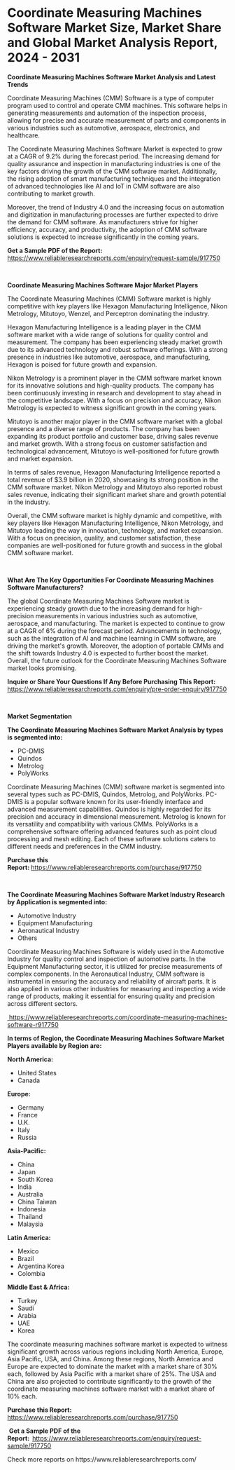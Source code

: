 <p><h1>Coordinate Measuring Machines Software Market Size, Market Share and Global Market Analysis Report, 2024 - 2031</h1></p><p><strong>Coordinate Measuring Machines Software Market Analysis and Latest Trends</strong></p>
<p><p>Coordinate Measuring Machines (CMM) Software is a type of computer program used to control and operate CMM machines. This software helps in generating measurements and automation of the inspection process, allowing for precise and accurate measurement of parts and components in various industries such as automotive, aerospace, electronics, and healthcare.</p><p>The Coordinate Measuring Machines Software Market is expected to grow at a CAGR of 9.2% during the forecast period. The increasing demand for quality assurance and inspection in manufacturing industries is one of the key factors driving the growth of the CMM software market. Additionally, the rising adoption of smart manufacturing techniques and the integration of advanced technologies like AI and IoT in CMM software are also contributing to market growth.</p><p>Moreover, the trend of Industry 4.0 and the increasing focus on automation and digitization in manufacturing processes are further expected to drive the demand for CMM software. As manufacturers strive for higher efficiency, accuracy, and productivity, the adoption of CMM software solutions is expected to increase significantly in the coming years.</p></p>
<p><strong>Get a Sample PDF of the Report:&nbsp;</strong> <a href="https://www.reliableresearchreports.com/enquiry/request-sample/917750">https://www.reliableresearchreports.com/enquiry/request-sample/917750</a></p>
<p>&nbsp;</p>
<p><strong>Coordinate Measuring Machines Software Major Market Players</strong></p>
<p><p>The Coordinate Measuring Machines (CMM) Software market is highly competitive with key players like Hexagon Manufacturing Intelligence, Nikon Metrology, Mitutoyo, Wenzel, and Perceptron dominating the industry. </p><p>Hexagon Manufacturing Intelligence is a leading player in the CMM software market with a wide range of solutions for quality control and measurement. The company has been experiencing steady market growth due to its advanced technology and robust software offerings. With a strong presence in industries like automotive, aerospace, and manufacturing, Hexagon is poised for future growth and expansion.</p><p>Nikon Metrology is a prominent player in the CMM software market known for its innovative solutions and high-quality products. The company has been continuously investing in research and development to stay ahead in the competitive landscape. With a focus on precision and accuracy, Nikon Metrology is expected to witness significant growth in the coming years.</p><p>Mitutoyo is another major player in the CMM software market with a global presence and a diverse range of products. The company has been expanding its product portfolio and customer base, driving sales revenue and market growth. With a strong focus on customer satisfaction and technological advancement, Mitutoyo is well-positioned for future growth and market expansion.</p><p>In terms of sales revenue, Hexagon Manufacturing Intelligence reported a total revenue of $3.9 billion in 2020, showcasing its strong position in the CMM software market. Nikon Metrology and Mitutoyo also reported robust sales revenue, indicating their significant market share and growth potential in the industry.</p><p>Overall, the CMM software market is highly dynamic and competitive, with key players like Hexagon Manufacturing Intelligence, Nikon Metrology, and Mitutoyo leading the way in innovation, technology, and market expansion. With a focus on precision, quality, and customer satisfaction, these companies are well-positioned for future growth and success in the global CMM software market.</p></p>
<p>&nbsp;</p>
<p><strong>What Are The Key Opportunities For Coordinate Measuring Machines Software Manufacturers?</strong></p>
<p><p>The global Coordinate Measuring Machines Software market is experiencing steady growth due to the increasing demand for high-precision measurements in various industries such as automotive, aerospace, and manufacturing. The market is expected to continue to grow at a CAGR of 6% during the forecast period. Advancements in technology, such as the integration of AI and machine learning in CMM software, are driving the market's growth. Moreover, the adoption of portable CMMs and the shift towards Industry 4.0 is expected to further boost the market. Overall, the future outlook for the Coordinate Measuring Machines Software market looks promising.</p></p>
<p><strong>Inquire or Share Your Questions If Any Before Purchasing This Report:</strong> <a href="https://www.reliableresearchreports.com/enquiry/pre-order-enquiry/917750">https://www.reliableresearchreports.com/enquiry/pre-order-enquiry/917750</a></p>
<p>&nbsp;</p>
<p><strong>Market Segmentation</strong></p>
<p><strong>The Coordinate Measuring Machines Software Market Analysis by types is segmented into:</strong></p>
<p><ul><li>PC-DMIS</li><li>Quindos</li><li>Metrolog</li><li>PolyWorks</li></ul></p>
<p><p>Coordinate Measuring Machines (CMM) software market is segmented into several types such as PC-DMIS, Quindos, Metrolog, and PolyWorks. PC-DMIS is a popular software known for its user-friendly interface and advanced measurement capabilities. Quindos is highly regarded for its precision and accuracy in dimensional measurement. Metrolog is known for its versatility and compatibility with various CMMs. PolyWorks is a comprehensive software offering advanced features such as point cloud processing and mesh editing. Each of these software solutions caters to different needs and preferences in the CMM industry.</p></p>
<p><strong>Purchase this Report:&nbsp;</strong><a href="https://www.reliableresearchreports.com/purchase/917750">https://www.reliableresearchreports.com/purchase/917750</a></p>
<p>&nbsp;</p>
<p><strong>The Coordinate Measuring Machines Software Market Industry Research by Application is segmented into:</strong></p>
<p><ul><li>Automotive Industry</li><li>Equipment Manufacturing</li><li>Aeronautical Industry</li><li>Others</li></ul></p>
<p><p>Coordinate Measuring Machines Software is widely used in the Automotive Industry for quality control and inspection of automotive parts. In the Equipment Manufacturing sector, it is utilized for precise measurements of complex components. In the Aeronautical Industry, CMM software is instrumental in ensuring the accuracy and reliability of aircraft parts. It is also applied in various other industries for measuring and inspecting a wide range of products, making it essential for ensuring quality and precision across different sectors.</p></p>
<p><a href="https://www.reliableresearchreports.com/coordinate-measuring-machines-software-r917750">&nbsp;https://www.reliableresearchreports.com/coordinate-measuring-machines-software-r917750</a></p>
<p><strong>In terms of Region, the Coordinate Measuring Machines Software Market Players available by Region are:</strong></p>
<p>
    <p> <strong> North America: </strong>
        <ul>
            <li>United States</li>
            <li>Canada</li>
        </ul>
        </p> 
    <p> <strong> Europe: </strong>
        <ul>
            <li>Germany</li>
            <li>France</li>
            <li>U.K.</li>
            <li>Italy</li>
            <li>Russia</li>
        </ul>
        </p> 
    <p> <strong> Asia-Pacific: </strong>
        <ul>
            <li>China</li>
            <li>Japan</li>
            <li>South Korea</li>
            <li>India</li>
            <li>Australia</li>
            <li>China Taiwan</li>
            <li>Indonesia</li>
            <li>Thailand</li>
            <li>Malaysia</li>
        </ul>
        </p> 
    <p> <strong> Latin America: </strong>
        <ul>
            <li>Mexico</li>
            <li>Brazil</li>
            <li>Argentina Korea</li>
            <li>Colombia</li>
        </ul>
        </p> 
    <p> <strong> Middle East & Africa: </strong>
        <ul>
            <li>Turkey</li>
            <li>Saudi</li>
            <li>Arabia</li>
            <li>UAE</li>
            <li>Korea</li>
        </ul>
    </p>
    </p>
<p><p>The coordinate measuring machines software market is expected to witness significant growth across various regions including North America, Europe, Asia Pacific, USA, and China. Among these regions, North America and Europe are expected to dominate the market with a market share of 30% each, followed by Asia Pacific with a market share of 25%. The USA and China are also projected to contribute significantly to the growth of the coordinate measuring machines software market with a market share of 10% each.</p></p>
<p><strong>Purchase this Report: </strong><a href="https://www.reliableresearchreports.com/purchase/917750">https://www.reliableresearchreports.com/purchase/917750</a></p>
<p>&nbsp;<strong>Get a Sample PDF of the Report:&nbsp;&nbsp;</strong><a href="https://www.reliableresearchreports.com/enquiry/request-sample/917750">https://www.reliableresearchreports.com/enquiry/request-sample/917750</a></p>
<p><strong></strong></p>
<p>Check more reports on https://www.reliableresearchreports.com/</p>